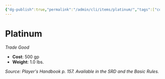 ```yaml
---
{"dg-publish":true,"permalink":"/admin/cli/items/platinum/","tags":["compendium/src/5e/phb","item/gear/trade-good"],"updated":"2025-01-11T15:32:18.869+00:00"}
---
```


# Platinum
*Trade Good*  

- **Cost**: 500 gp
- **Weight**: 1.0 lbs.

*Source: Player's Handbook p. 157. Available in the SRD and the Basic Rules.*